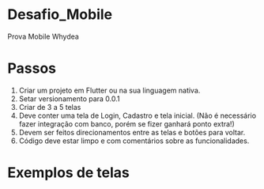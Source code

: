 # Desafio_Mobile
Prova Mobile Whydea

# Passos

1. Criar um projeto em Flutter ou na sua linguagem nativa.
2. Setar versionamento para 0.0.1
3. Criar de 3 a 5 telas
4. Deve conter uma tela de Login, Cadastro e tela inicial. (Não é necessário fazer integração com banco, porém se fizer ganhará ponto extra!)
5. Devem ser feitos direcionamentos entre as telas e botões para voltar.
6. Código deve estar limpo e com comentários sobre as funcionalidades.

# Exemplos de telas


